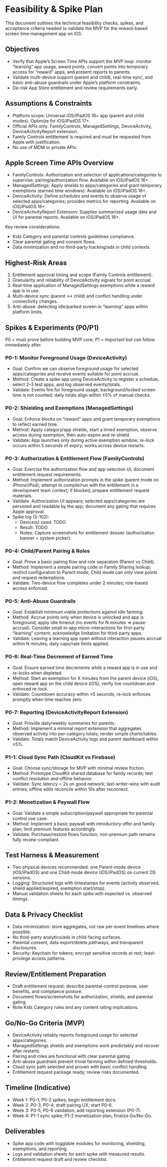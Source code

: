 # Feasibility & Spike Plan

This document outlines the technical feasibility checks, spikes, and acceptance criteria needed to validate the MVP for the reward-based screen time management app on iOS.

## Objectives

- Verify that Apple’s Screen Time APIs support the MVP loop: monitor “learning” app usage, award points, convert points into temporary access for “reward” apps, and present reports to parents.
- Validate multi-device support (parent and child), real-time sync, and basic anti-abuse guardrails under Apple’s platform constraints.
- De-risk App Store entitlement and review requirements early.

## Assumptions & Constraints

- Platform scope: Universal iOS/iPadOS 16+ app (parent and child modes). Optimize for iOS/iPadOS 17+.
- Official APIs only: FamilyControls, ManagedSettings, DeviceActivity, DeviceActivityReport extension.
- Family Controls entitlement is required and must be requested from Apple with justification.
- No use of MDM or private APIs.

## Apple Screen Time APIs Overview

- FamilyControls: Authorization and selection of applications/categories to supervise; pairing/authorization flow. Available on iOS/iPadOS 16+.
- ManagedSettings: Apply shields to apps/categories and grant temporary exemptions (earned time windows). Available on iOS/iPadOS 16+.
- DeviceActivity: Define schedules and events to observe usage of selected apps/categories; provides metrics for reporting. Available on iOS/iPadOS 16+.
- DeviceActivityReport Extension: Supplies summarized usage data and UI for parental reports. Available on iOS/iPadOS 16+.

Key review considerations:
- Kids Category and parental controls guidelines compliance.
- Clear parental gating and consent flows.
- Data minimization and no third-party tracking/ads in child contexts.

## Highest-Risk Areas

1. Entitlement approval timing and scope (Family Controls entitlement).
2. Granularity and reliability of DeviceActivity signals for point accrual.
3. Real-time application of ManagedSettings exemptions while a reward app is in use.
4. Multi-device sync (parent <-> child) and conflict handling under connectivity changes.
5. Anti-abuse: detecting idle/parked screen in “learning” apps within platform limits.

## Spikes & Experiments (P0/P1)

P0 = must prove before building MVP core; P1 = important but can follow immediately after.

### P0-1: Monitor Foreground Usage (DeviceActivity)
- Goal: Confirm we can observe foreground usage for selected apps/categories and receive events suitable for point accrual.
- Method: Create a spike app using DeviceActivity to register a schedule, select 2–3 test apps, and log observed events/totals.
- Validate: Events fire for foreground usage; background/locked screen time is not counted; daily totals align within ±5% of manual checks.

### P0-2: Shielding and Exemptions (ManagedSettings)
- Goal: Enforce blocks on “reward” apps and grant temporary exemptions to reflect earned time.
- Method: Apply category/app shields, start a timed exemption, observe access during exemption, then auto-expire and re-shield.
- Validate: App launches only during active exemption window; re-lock occurs within 5 seconds of expiry; works across device restarts.

### P0-3: Authorization & Entitlement Flow (FamilyControls)
- Goal: Exercise the authorization flow and app selection UI; document entitlement request requirements.
- Method: Implement authorization prompts in the spike (parent mode on iPhone/iPad); attempt to compile/run with the entitlement in a development team context; if blocked, prepare entitlement request materials.
- Validate: Authorization UI appears; selected apps/categories are persisted and readable by the app; document any gating that requires Apple approval.
- Spike log (S-102):
  - Device(s) used: TODO
  - Result: TODO
  - Notes: Capture screenshots for entitlement dossier (authorization banner + system picker).

### P0-4: Child/Parent Pairing & Roles
- Goal: Prove a basic pairing flow and role separation (Parent vs Child).
- Method: Implement a simple pairing code or Family Sharing lookup; restrict configuration to Parent mode; Child mode can only view points and request redemptions.
- Validate: Two-device flow completes under 2 minutes; role-based access enforced.

### P0-5: Anti-Abuse Guardrails
- Goal: Establish minimum viable protections against idle farming.
- Method: Accrue points only when device is unlocked and app is foreground; apply idle timeout (no events for N minutes => pause accrual). Consider small in-app micro-interactions for first-party “learning” content; acknowledge limitation for third-party apps.
- Validate: Leaving a learning app open without interaction pauses accrual within N minutes; daily caps/rate limits applied.

### P0-6: Real-Time Decrement of Earned Time
- Goal: Ensure earned time decrements while a reward app is in use and re-locks when depleted.
- Method: Start an exemption for X minutes from the parent device (iOS), open reward app on the child device (iOS), verify live countdown and enforced re-lock.
- Validate: Countdown accuracy within ±5 seconds; re-lock enforces promptly when time reaches zero.

### P0-7: Reporting (DeviceActivityReport Extension)
- Goal: Provide daily/weekly summaries for parents.
- Method: Implement a minimal report extension that aggregates observed activity into per-category totals; render simple charts/tables.
- Validate: Totals match DeviceActivity logs and parent dashboard within ±5%.

### P1-1: Cloud Sync Path (CloudKit vs Firebase)
- Goal: Choose sync/storage for MVP with minimal review friction.
- Method: Prototype CloudKit shared database for family records; test conflict resolution and offline behavior.
- Validate: Sync latency < 2s on good network; last-writer-wins with audit entries; offline edits reconcile within 10s after reconnect.

### P1-2: Monetization & Paywall Flow
- Goal: Validate a simple subscription/paywall appropriate for parental control use case.
- Method: Implement a basic paywall with introductory offer and family plan; limit premium features accordingly.
- Validate: Purchase/restore flows function; non-premium path remains fully review-compliant.

## Test Harness & Measurement

- Two physical devices recommended: one Parent-mode device (iOS/iPadOS) and one Child-mode device (iOS/iPadOS) on current OS versions.
- Logging: Structured logs with timestamps for events (activity observed, shield applied/expired, exemption start/stop).
- Manual validation sheets for each spike with expected vs. observed timings.

## Data & Privacy Checklist

- Data minimization: store aggregates, not raw per-event timelines where possible.
- No third-party analytics/ads in child-facing surfaces.
- Parental consent, data export/delete pathways, and transparent disclosures.
- Security: Keychain for tokens; encrypt sensitive records at rest; least-privilege access patterns.

## Review/Entitlement Preparation

- Draft entitlement request: describe parental-control purpose, user benefits, and compliance posture.
- Document flows/screenshots for authorization, shields, and parental gating.
- Note Kids Category rules and any content rating implications.

## Go/No-Go Criteria (MVP)

- DeviceActivity reliably reports foreground usage for selected apps/categories.
- ManagedSettings shields and exemptions work predictably and recover after restarts.
- Pairing and roles are functional with clear parental gating.
- Anti-abuse guardrails prevent trivial farming within defined thresholds.
- Cloud sync path selected and proven with basic conflict handling.
- Entitlement request package ready; review risks documented.

## Timeline (Indicative)

- Week 1: P0-1, P0-2 spikes; begin entitlement docs.
- Week 2: P0-3, P0-4; draft pairing UX; start P0-6.
- Week 3: P0-5, P0-6 validation; add reporting extension (P0-7).
- Week 4: P1-1 sync spike; P1-2 monetization plan; finalize Go/No-Go.

## Deliverables

- Spike app code with togglable modules for monitoring, shielding, exemptions, and reporting.
- Logs and validation sheets for each spike with measured results.
- Entitlement request draft and review checklist.
